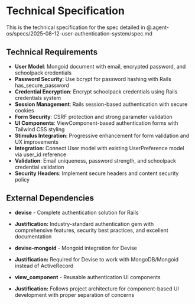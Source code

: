 # Technical Specification

This is the technical specification for the spec detailed in @.agent-os/specs/2025-08-12-user-authentication-system/spec.md

## Technical Requirements

- **User Model**: Mongoid document with email, encrypted password, and schoolpack credentials
- **Password Security**: Use bcrypt for password hashing with Rails has_secure_password
- **Credential Encryption**: Encrypt schoolpack credentials using Rails credentials system
- **Session Management**: Rails session-based authentication with secure cookies
- **Form Security**: CSRF protection and strong parameter validation
- **UI Components**: ViewComponent-based authentication forms with Tailwind CSS styling
- **Stimulus Integration**: Progressive enhancement for form validation and UX improvements
- **Integration**: Connect User model with existing UserPreference model via user_id reference
- **Validation**: Email uniqueness, password strength, and schoolpack credential validation
- **Security Headers**: Implement secure headers and content security policy

## External Dependencies

- **devise** - Complete authentication solution for Rails
- **Justification:** Industry-standard authentication gem with comprehensive features, security best practices, and excellent documentation

- **devise-mongoid** - Mongoid integration for Devise  
- **Justification:** Required for Devise to work with MongoDB/Mongoid instead of ActiveRecord

- **view_component** - Reusable authentication UI components  
- **Justification:** Follows project architecture for component-based UI development with proper separation of concerns
